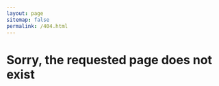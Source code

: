 ```yaml
---
layout: page
sitemap: false
permalink: /404.html
---
```


<div class="title-page">
  <h1><span class="title">Sorry, the requested page does not exist</span></h1>
</div>
